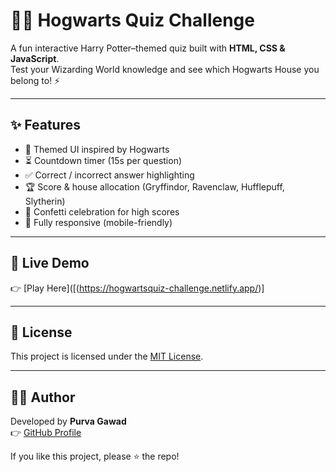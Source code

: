 
# 🧙‍♂️ Hogwarts Quiz Challenge

A fun interactive Harry Potter–themed quiz built with **HTML, CSS & JavaScript**.  
Test your Wizarding World knowledge and see which Hogwarts House you belong to! ⚡

---

## ✨ Features
- 🎨 Themed UI inspired by Hogwarts  
- ⏳ Countdown timer (15s per question)  
- ✅ Correct / incorrect answer highlighting  
- 🏆 Score & house allocation (Gryffindor, Ravenclaw, Hufflepuff, Slytherin)  
- 🎉 Confetti celebration for high scores  
- 📱 Fully responsive (mobile-friendly)  

---

## 🚀 Live Demo
👉 [Play Here]([(https://hogwartsquiz-challenge.netlify.app/)]  

---

## 📜 License
This project is licensed under the [MIT License](LICENSE).  

---

## 👩‍💻 Author
Developed by **Purva Gawad**  
👉 [GitHub Profile](https://github.com/pur-28)  

If you like this project, please ⭐ the repo!

